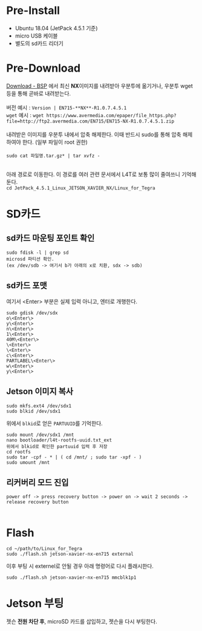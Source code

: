 # Pre-Install
* Ubuntu 18.04 (JetPack 4.5.1 기준)
* micro USB 케이블
* 별도의 sd카드 리더기

# Pre-Download
[Download - BSP](https://www.avermedia.com/professional/download/en715#ans_part|parentHorizontalTab3) 에서 최신 **NX**이미지를 내려받아 우분투에 옮기거나, 우분투 wget 등을 통해 곧바로 내려받는다.<br><br>
버전 예시 : ```Version | EN715-**NX**-R1.0.7.4.5.1```<br>
`wget` 예시 : ```wget https://www.avermedia.com/epaper/file_https.php?file=http://ftp2.avermedia.com/EN715/EN715-NX-R1.0.7.4.5.1.zip```
<br><br>
내려받은 이미지를 우분투 내에서 압축 해제한다. 이때 반드시 sudo를 통해 압축 해제 하여야 한다. (일부 파일이 root 권한)<br><br>
```sudo cat 파일명.tar.gz* | tar xvfz - ```<br><br>

아래 경로로 이동한다. 이 경로를 여러 관련 문서에서 L4T로 보통 많이 줄여쓰니 기억해둔다.<br>
```cd JetPack_4.5.1_Linux_JETSON_XAVIER_NX/Linux_for_Tegra```

# SD카드
## sd카드 마운팅 포인트 확인
```
sudo fdisk -l | grep sd
microsd 파티션 확인.
(ex /dev/sdb -> 여기서 b가 아래의 x로 치환, sdx -> sdb)
```

## sd카드 포맷
여기서 \<Enter\> 부분은 실제 입력 아니고, 엔터로 개행한다.<br>
```
sudo gdisk /dev/sdx
o\<Enter\>
y\<Enter\>
n\<Enter\>
1\<Enter\>
40M\<Enter\>
\<Enter\>
\<Enter\>
c\<Enter\>
PARTLABEL\<Enter\>
w\<Enter\>
y\<Enter\>
```

## Jetson 이미지 복사
```
sudo mkfs.ext4 /dev/sdx1
sudo blkid /dev/sdx1
```

위에서 `blkid`로 얻은 `PARTUUID`를 기억한다.

```
sudo mount /dev/sdx1 /mnt
nano bootloader/l4t-rootfs-uuid.txt_ext
위에서 blkid로 확인한 partuuid 입력 후 저장
cd rootfs
sudo tar -cpf - * | ( cd /mnt/ ; sudo tar -xpf - )
sudo umount /mnt
```

## 리커버리 모드 진입
`power off -> press recovery button -> power on -> wait 2 seconds -> release recovery button` <br><br>
  
# Flash
```
cd ~/path/to/Linux_for_Tegra
sudo ./flash.sh jetson-xavier-nx-en715 external
```

이후 부팅 시 externel로 안될 경우 아래 명령어로 다시 플래시한다.

```sudo ./flash.sh jetson-xavier-nx-en715 mmcblk1p1```

# Jetson 부팅
젯슨 **전원 차단 후**, microSD 카드를 삽입하고, 젯슨을 다시 부팅한다.
